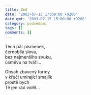 ```yaml
---
title: Zeď
date: '2003-07-15 17:00:00 +0200'
date_gmt: '2003-07-15 15:00:00 +0200'
category: podvědomí
tags: []
comments: []
---
```


<p>Těch pár písmenek,<br>černobílá slova,<br>bez nejmenšího zvuku,<br>úsměvu na tváři...</p>
<p>Obsah zbavený formy<br>v křeči umírající smajlík<br>prostě bych<br>Tě jen rád viděl...</p>

